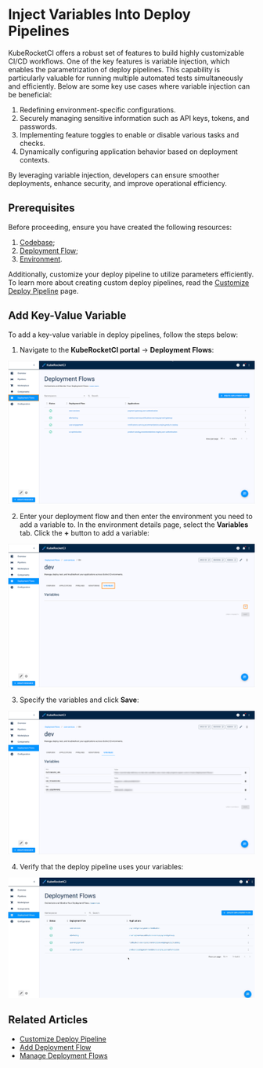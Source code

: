 # Inject Variables Into Deploy Pipelines

<head>
  <link rel="canonical" href="https://docs.kuberocketci.io/docs/user-guide/cd-pipeline-variables-injection/" />
</head>

KubeRocketCI offers a robust set of features to build highly customizable CI/CD workflows. One of the key features is variable injection, which enables the parametrization of deploy pipelines. This capability is particularly valuable for running multiple automated tests simultaneously and efficiently. Below are some key use cases where variable injection can be beneficial:

1. Redefining environment-specific configurations.
2. Securely managing sensitive information such as API keys, tokens, and passwords.
3. Implementing feature toggles to enable or disable various tasks and checks.
4. Dynamically configuring application behavior based on deployment contexts.

By leveraging variable injection, developers can ensure smoother deployments, enhance security, and improve operational efficiency.

## Prerequisites

Before proceeding, ensure you have created the following resources:

1. [Codebase](../user-guide/add-application.md);
2. [Deployment Flow](../user-guide/add-cd-pipeline.md);
3. [Environment](../user-guide/manage-environments.md#add-a-new-environment).

Additionally, customize your deploy pipeline to utilize parameters efficiently. To learn more about creating custom deploy pipelines, read the [Customize Deploy Pipeline](../operator-guide/cd/customize-deploy-pipeline.md) page.

## Add Key-Value Variable

To add a key-value variable in deploy pipelines, follow the steps below:

1. Navigate to the **KubeRocketCI portal** -> **Deployment Flows**:

  ![Deployment Flows section](../assets/user-guide/deployment-flows-page.png "Deployment Flows section")

2. Enter your deployment flow and then enter the environment you need to add a variable to. In the environment details page, select the **Variables** tab. Click the **+** button to add a variable:

  ![Variables tab](../assets/user-guide/variables-tab.png "Variables tab")

3. Specify the variables and click **Save**:

  ![Variables populated](../assets/user-guide/add-variables.png "Variables populated")

4. Verify that the deploy pipeline uses your variables:

  ![Variables demonstration](../assets/user-guide/variables.gif "Variables demonstration")

## Related Articles

* [Customize Deploy Pipeline](../operator-guide/cd/customize-deploy-pipeline.md)
* [Add Deployment Flow](../user-guide/add-cd-pipeline.md)
* [Manage Deployment Flows](../user-guide/manage-environments.md)
